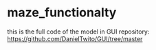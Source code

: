 # maze_functionalty
this is the full code of the model in GUI repository: 
https://github.com/DanielTwito/GUI/tree/master
